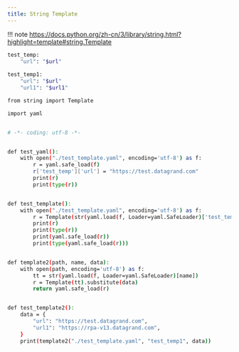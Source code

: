 ```yaml
---
title: String Template
---
```


!!! note
     https://docs.python.org/zh-cn/3/library/string.html?highlight=template#string.Template

```bash linenums="1" title="test_template.yaml"
test_temp:
    "url": "$url"
 
test_temp1:
    "url": "$url"
    "url1": "$url1"
```

```bash linenums="1" title="test_template.py"
from string import Template

import yaml


# -*- coding: utf-8 -*-


def test_yaml():
    with open("./test_template.yaml", encoding='utf-8') as f:
        r = yaml.safe_load(f)
        r['test_temp']['url'] = "https://test.datagrand.com"
        print(r)
        print(type(r))


def test_template():
    with open("./test_template.yaml", encoding='utf-8') as f:
        r = Template(str(yaml.load(f, Loader=yaml.SafeLoader)['test_temp'])).substitute(url="https://test.datagrand.com")
        print(r)
        print(type(r))
        print(yaml.safe_load(r))
        print(type(yaml.safe_load(r)))


def template2(path, name, data):
    with open(path, encoding='utf-8') as f:
        tt = str(yaml.load(f, Loader=yaml.SafeLoader)[name])
        r = Template(tt).substitute(data)
        return yaml.safe_load(r)


def test_template2():
    data = {
        "url": "https://test.datagrand.com",
        "url1": "https://rpa-v13.datagrand.com",
    }
    print(template2("./test_template.yaml", "test_temp1", data))

```